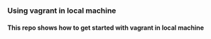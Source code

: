 ### Using vagrant in local machine

#### This repo shows how to get started with vagrant in **local machine**

